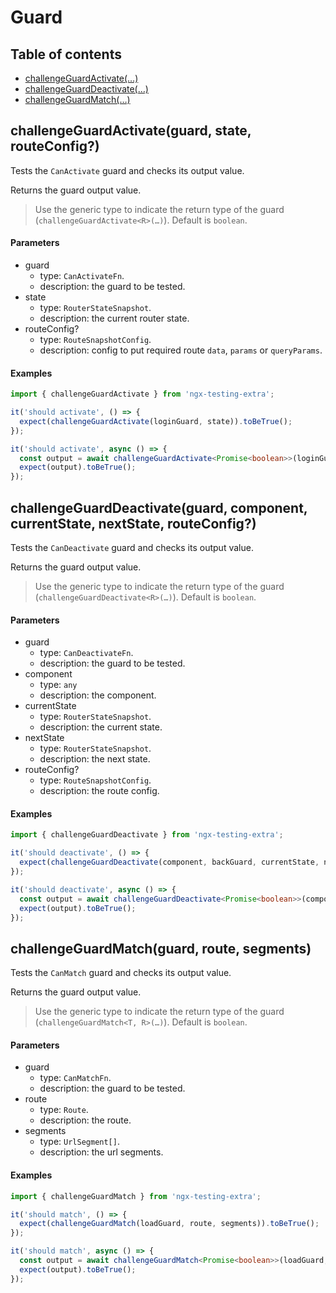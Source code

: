 # Guard

## Table of contents

- [challengeGuardActivate(…)](#challengeguardactivateguard-state-routeconfig)
- [challengeGuardDeactivate(…)](#challengeguarddeactivateguard-component-currentstate-nextstate-routeconfig)
- [challengeGuardMatch(…)](#challengeguardmatchguard-route-segments)

## challengeGuardActivate(guard, state, routeConfig?)

Tests the `CanActivate` guard and checks its output value.

Returns the guard output value.

> Use the generic type to indicate the return type of the guard (`challengeGuardActivate<R>(…)`). Default is `boolean`.

#### Parameters

- guard
  - type: `CanActivateFn`.
  - description: the guard to be tested.
- state
  - type: `RouterStateSnapshot`.
  - description: the current router state.
- routeConfig?
  - type: `RouteSnapshotConfig`.
  - description: config to put required route `data`, `params` or `queryParams`.

#### Examples

```ts
import { challengeGuardActivate } from 'ngx-testing-extra';

it('should activate', () => {
  expect(challengeGuardActivate(loginGuard, state)).toBeTrue();
}); 
```

```ts
it('should activate', async () => {
  const output = await challengeGuardActivate<Promise<boolean>>(loginGuard, state);
  expect(output).toBeTrue();
}); 
```

## challengeGuardDeactivate(guard, component, currentState, nextState, routeConfig?)

Tests the `CanDeactivate` guard and checks its output value.

Returns the guard output value.

> Use the generic type to indicate the return type of the guard (`challengeGuardDeactivate<R>(…)`). Default is `boolean`.

#### Parameters

- guard
  - type: `CanDeactivateFn`.
  - description: the guard to be tested.
- component
  - type: `any`
  - description: the component.
- currentState
  - type: `RouterStateSnapshot`.
  - description: the current state.
- nextState
  - type: `RouterStateSnapshot`.
  - description: the next state.
- routeConfig?
  - type: `RouteSnapshotConfig`.
  - description: the route config.

#### Examples

```ts
import { challengeGuardDeactivate } from 'ngx-testing-extra';

it('should deactivate', () => {
  expect(challengeGuardDeactivate(component, backGuard, currentState, nextState)).toBeTrue();
}); 
```

```ts
it('should deactivate', async () => {
  const output = await challengeGuardDeactivate<Promise<boolean>>(component, backGuard, currentState, nextState);
  expect(output).toBeTrue();
}); 
```

## challengeGuardMatch(guard, route, segments)

Tests the `CanMatch` guard and checks its output value.

Returns the guard output value.

> Use the generic type to indicate the return type of the guard (`challengeGuardMatch<T, R>(…)`). Default is `boolean`.

#### Parameters

- guard
  - type: `CanMatchFn`.
  - description: the guard to be tested.
- route
  - type: `Route`.
  - description: the route.
- segments
  - type: `UrlSegment[]`.
  - description: the url segments.

#### Examples

```ts
import { challengeGuardMatch } from 'ngx-testing-extra';

it('should match', () => {
  expect(challengeGuardMatch(loadGuard, route, segments)).toBeTrue();
}); 
```

```ts
it('should match', async () => {
  const output = await challengeGuardMatch<Promise<boolean>>(loadGuard, route, segments);
  expect(output).toBeTrue();
}); 
```
